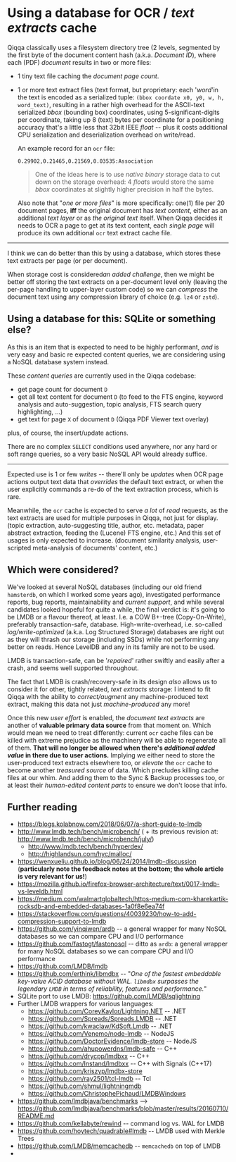 # Using a database for OCR / *text extracts* cache

Qiqqa classically uses a filesystem directory tree (2 levels, segmented by the first byte of the document content hash (a.k.a. *Document ID*), where each (PDF) *document* results in two or more files:

- 1 tiny text file caching the *document page count*.
- 1 or more text extract files (text format, but proprietary: each '*word*'in the text is encoded as a serialized tuple: `(bbox coordate x0, y0, w, h, word_text)`, resulting in a rather high overhead for the ASCII-text serialized *bbox* (bounding box) coordinates, using 5-significant-digits per coordinate, taking up 8 (text) bytes per coordinate for a positioning accuracy that's a little less that 32bit IEEE *float* -- plus it costs additional CPU serialization and deserialization overhead on write/read.

  An example record for an `ocr` file:
  
  ```
  0.29902,0.21465,0.21569,0.03535:Association

  ```
  
    > One of the ideas here is to use *native binary* storage data to cut down on the storage overhead: 4 *float*s would store the same *bbox* coordinates at slightly higher precision in half the bytes.
    
	Also note that "*one or more files*" is more specifically: one(1) file per 20 document pages, **iff** the original document has *text content*, either as an additional *text layer* or as *the original text* itself. When Qiqqa decides it needs to OCR a page to get at its text content, each *single page* will produce its own additional `ocr` text extract cache file.
	
---

I think we can do better than this by using a database, which stores these text extracts per page (or per document). 

When storage cost is considered*an added challenge*, then we might be better off storing the text extracts on a per-document level only (leaving the per-page handling to upper-layer custom code) so we can *compress* the document text using any compression library of choice (e.g. `lz4`  or `zstd`).



## Using a database for this: SQLite or something else?

As this is an item that is expected to need to be highly performant, *and* is very easy and basic re expected content queries, we are considering using a NoSQL database system instead.

These *content queries* are currently used in the Qiqqa codebase:

- get page count for document `D`
- get all text content for document `D` (to feed to the FTS engine, keyword analysis and auto-suggestion, topic analysis, FTS search query highlighting, ...)
- get text for page `X` of document `D` (Qiqqa PDF Viewer text overlay)

plus, of course, the insert/update actions.

There are no complex `SELECT` conditions used anywhere, nor any hard or soft range queries, so a very basic NoSQL API would already suffice.

---

Expected use is 1 or few *writes* -- there'll only be *updates* when OCR page actions output text data that *overrides* the default text extract, or when the user explicitly commands a re-do of the text extraction process, which is rare.

Meanwhile, the `ocr` cache is expected to serve *a lot* of *read* requests, as the text extracts are used for multiple purposes in Qiqqa, not just for display. (topic extraction, auto-suggesting title, author, etc. metadata, paper abstract extraction, feeding the (Lucene) FTS engine, etc.) 
And this set of usages is only expected to increase. (document similarity analysis, user-scripted meta-analysis of documents' content, etc.)



## Which were considered?

We've looked at several NoSQL databases (including our old friend `hamsterdb`, on which I worked some years ago), investigated performance reports, bug reports, maintainability and *current support*, and while several candidates looked hopeful for quite a while, the final verdict is: it's going to be LMDB or a flavour thereof, at least. I.e. a COW B+-tree (Copy-On-Write), preferably transaction-safe, database. 
High-write-overhead, i.e. so-called *log/write-optimized* (a.k.a. Log Structured Storage) databases are right out as they will thrash our storage (including SSDs) while not performing any better on reads. Hence LevelDB and any in its family are not to be used.

LMDB is transaction-safe, can be '*repaired*' rather swiftly and easily after a crash, and seems well supported throughout.

The fact that LMDB is crash/recovery-safe in its design *also* allows us to consider it for other, tightly related, *text extracts* storage: I intend to fit Qiqqa with the ability to *correct/augment* any machine-produced text extract, making this data not just *machine-produced* any more! 

Once this new *user effort* is enabled, the *document text extracts* are another of **valuable primary data source** from that moment on. Which would mean we need to treat differently: current `ocr` cache files can be killed with extreme prejudice as the machinery will be able to regenerate all of them. **That will no longer be allowed when there's *additional added value* in there due to user actions.**
Implying we either need to store the user-produced text extracts elsewhere too, or *elevate* the `ocr` cache to become another *treasured source* of data. Which precludes killing cache files at our whim. And adding them to the Sync & Backup processes too, or at least their *human-edited content parts* to ensure we don't loose that info.





## Further reading

- https://blogs.kolabnow.com/2018/06/07/a-short-guide-to-lmdb
- http://www.lmdb.tech/bench/microbench/ ( + its previous revision at: http://www.lmdb.tech/bench/microbench/july/)
	- http://www.lmdb.tech/bench/hyperdex/	
	- http://highlandsun.com/hyc/malloc/
- https://wenxueliu.github.io/blog/06/24/2014/lmdb-discussion (**particularly note the feedback notes at the bottom; the whole article is very relevant for us!**)
- https://mozilla.github.io/firefox-browser-architecture/text/0017-lmdb-vs-leveldb.html
- https://medium.com/walmartglobaltech/https-medium-com-kharekartik-rocksdb-and-embedded-databases-1a0f8e6ea74f
- https://stackoverflow.com/questions/40039230/how-to-add-compression-support-to-lmdb
- https://github.com/yinqiwen/ardb -- a general wrapper for many NoSQL databases so we can compare CPU and I/O performance
- https://github.com/fastogt/fastonosql -- ditto as `ardb`: a general wrapper for many NoSQL databases so we can compare CPU and I/O performance
- https://github.com/LMDB/lmdb
- https://github.com/erthink/libmdbx -- "*One of the fastest embeddable key-value ACID database without WAL. `libmdbx` surpasses the legendary `LMDB` in terms of reliability, features and performance.*"
- SQLite port to use LMDB: https://github.com/LMDB/sqlightning
- Further LMDB wrappers for various languages:
	- https://github.com/CoreyKaylor/Lightning.NET -- .NET
	- https://github.com/Spreads/Spreads.LMDB -- .NET
	- https://github.com/kwaclaw/KdSoft.Lmdb -- .NET
	- https://github.com/Venemo/node-lmdb -- NodeJS
	- https://github.com/DoctorEvidence/lmdb-store -- NodeJS
	- https://github.com/ahupowerdns/lmdb-safe -- C++
	- https://github.com/drycpp/lmdbxx -- C++
	- https://github.com/Instand/lmdbxx -- C++ with Signals (C++17)
	- https://github.com/kriszyp/lmdbx-store
	- https://github.com/ray2501/tcl-lmdb -- Tcl
	- https://github.com/shmul/lightningmdb
	- https://github.com/ChristophePichaud/LMDBWindows
- https://github.com/lmdbjava/benchmarks --> https://github.com/lmdbjava/benchmarks/blob/master/results/20160710/README.md
- https://github.com/kellabyte/rewind -- command log vs. WAL for LMDB
- https://github.com/hoytech/quadrable#lmdb -- LMDB used with Merkle Trees
- https://github.com/LMDB/memcachedb -- `memcachedb` on top of LMDB
- 



    
	
